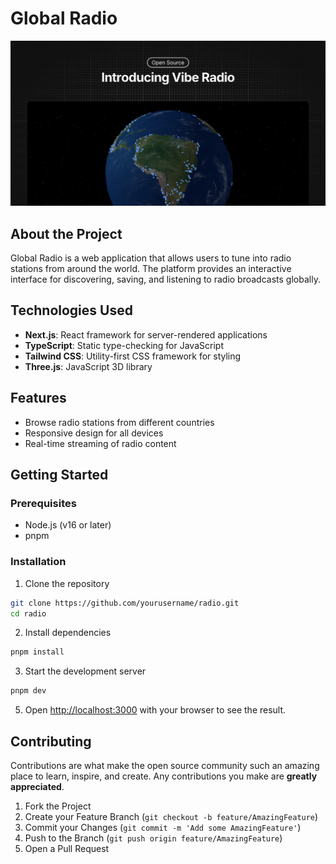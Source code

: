 # Global Radio

<img src="https://raw.githubusercontent.com/ThalesBMC/vibe-radio/main/public/og.png" width="1439" alt="Token Dashboard" />

## About the Project

Global Radio is a web application that allows users to tune into radio stations from around the world. The platform provides an interactive interface for discovering, saving, and listening to radio broadcasts globally.

## Technologies Used

- **Next.js**: React framework for server-rendered applications
- **TypeScript**: Static type-checking for JavaScript
- **Tailwind CSS**: Utility-first CSS framework for styling
- **Three.js**: JavaScript 3D library

## Features

- Browse radio stations from different countries
- Responsive design for all devices
- Real-time streaming of radio content

## Getting Started

### Prerequisites

- Node.js (v16 or later)
- pnpm

### Installation

1. Clone the repository

```bash
git clone https://github.com/yourusername/radio.git
cd radio
```

2. Install dependencies

```bash
pnpm install
```

3. Start the development server

```bash
pnpm dev
```

5. Open [http://localhost:3000](http://localhost:3000) with your browser to see the result.

## Contributing

Contributions are what make the open source community such an amazing place to learn, inspire, and create. Any contributions you make are **greatly appreciated**.

1. Fork the Project
2. Create your Feature Branch (`git checkout -b feature/AmazingFeature`)
3. Commit your Changes (`git commit -m 'Add some AmazingFeature'`)
4. Push to the Branch (`git push origin feature/AmazingFeature`)
5. Open a Pull Request
